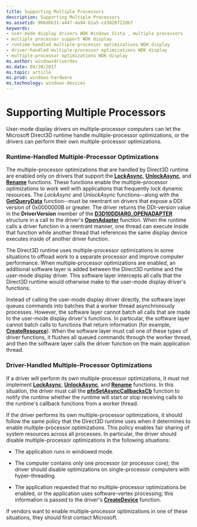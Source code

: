 ```yaml
---
title: Supporting Multiple Processors
description: Supporting Multiple Processors
ms.assetid: 906d6b31-a447-4a94-b1a5-cd3028722db7
keywords:
- user-mode display drivers WDK Windows Vista , multiple processors
- multiple processor support WDK display
- runtime-handled multiple-processor optimizations WDK display
- driver-handled multiple-processor optimizations WDK display
- multiple-processor optimizations WDK display
ms.author: windowsdriverdev
ms.date: 04/20/2017
ms.topic: article
ms.prod: windows-hardware
ms.technology: windows-devices
---
```


# Supporting Multiple Processors


User-mode display drivers on multiple-processor computers can let the Microsoft Direct3D runtime handle multiple-processor optimizations, or the drivers can perform their own multiple-processor optimizations.

### <span id="Runtime-Handled_Multiple-Processor_Optimizations"></span><span id="runtime-handled_multiple-processor_optimizations"></span><span id="RUNTIME-HANDLED_MULTIPLE-PROCESSOR_OPTIMIZATIONS"></span>Runtime-Handled Multiple-Processor Optimizations

The multiple-processor optimizations that are handled by Direct3D runtime are enabled only on drivers that support the [**LockAsync**](https://msdn.microsoft.com/library/windows/hardware/ff568214), [**UnlockAsync**](https://msdn.microsoft.com/library/windows/hardware/ff570105), and [**Rename**](https://msdn.microsoft.com/library/windows/hardware/ff569245) functions. These functions enable the multiple-processor optimizations to work well with applications that frequently lock dynamic resources. The *LockAsync* and *UnlockAsync* functions--along with the [**GetQueryData**](https://msdn.microsoft.com/library/windows/hardware/ff566803) function--must be reentrant on drivers that expose a DDI version of 0x0000000B or greater. The driver returns the DDI-version value in the **DriverVersion** member of the [**D3D10DDIARG\_OPENADAPTER**](https://msdn.microsoft.com/library/windows/hardware/ff541724) structure in a call to the driver's [**OpenAdapter**](https://msdn.microsoft.com/library/windows/hardware/ff568601) function. When the runtime calls a driver function in a reentrant manner, one thread can execute inside that function while another thread that references the same display device executes inside of another driver function.

The Direct3D runtime uses multiple-processor optimizations in some situations to offload work to a separate processor and improve computer performance. When multiple-processor optimizations are enabled, an additional software layer is added between the Direct3D runtime and the user-mode display driver. This software layer intercepts all calls that the Direct3D runtime would otherwise make to the user-mode display driver's functions.

Instead of calling the user-mode display driver directly, the software layer queues commands into batches that a worker thread asynchronously processes. However, the software layer cannot batch all calls that are made to the user-mode display driver's functions. In particular, the software layer cannot batch calls to functions that return information (for example, [**CreateResource**](https://msdn.microsoft.com/library/windows/hardware/ff540688)). When the software layer must call one of these types of driver functions, it flushes all queued commands through the worker thread, and then the software layer calls the driver function on the main application thread.

### <span id="Driver-Handled_Multiple-Processor_Optimizations"></span><span id="driver-handled_multiple-processor_optimizations"></span><span id="DRIVER-HANDLED_MULTIPLE-PROCESSOR_OPTIMIZATIONS"></span>Driver-Handled Multiple-Processor Optimizations

If a driver will perform its own multiple-processor optimizations, it must not implement [**LockAsync**](https://msdn.microsoft.com/library/windows/hardware/ff568214), [**UnlockAsync**](https://msdn.microsoft.com/library/windows/hardware/ff570105), and [**Rename**](https://msdn.microsoft.com/library/windows/hardware/ff569245) functions. In this situation, the driver must call the [**pfnSetAsyncCallbacksCb**](https://msdn.microsoft.com/library/windows/hardware/ff568924) function to notify the runtime whether the runtime will start or stop receiving calls to the runtime's callback functions from a worker thread.

If the driver performs its own multiple-processor optimizations, it should follow the same policy that the Direct3D runtime uses when it determines to enable multiple-processor optimizations. This policy enables fair sharing of system resources across all processes. In particular, the driver should disable multiple-processor optimizations in the following situations:

-   The application runs in windowed mode.

-   The computer contains only one processor (or processor core); the driver should disable optimizations on single-processor computers with hyper-threading.

-   The application requested that no multiple-processor optimizations be enabled, or the application uses software-vertex processing; this information is passed to the driver's [**CreateDevice**](https://msdn.microsoft.com/library/windows/hardware/ff540634) function.

If vendors want to enable multiple-processor optimizations in one of these situations, they should first contact Microsoft.

 

 





